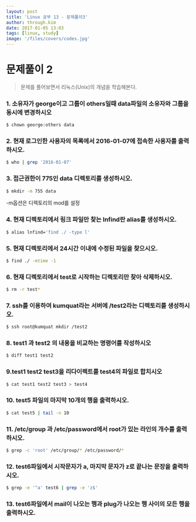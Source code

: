 ```yaml
---
layout: post
title: 'Linux 공부 13 - 문제풀이3'
author: through.kim
date: 2017-01-05 13:03
tags: [linux, study]
image: '/files/covers/codes.jpg'
---
```


# 문제풀이 2
> 문제를 풀어보면서 리눅스(Unix)의 개념을 학습해본다.

### 1. 소유자가 george이고 그룹이 others일때 data파일의 소유자와 그룹을 동시에 변경하시오  

```bash
$ chown george:others data
```

### 2. 현재 로그인한 사용자의 목록에서 2016-01-07에 접속한 사용자를 출력하시오.  

```bash
$ who | grep '2016-01-07'
```

### 3. 접근권한이 775인 data 디렉토리를 생성하시오.  

```bash
$ mkdir -m 755 data
```

-m옵션은 디렉토리의 mod를 설정

### 4. 현재 디렉토리에서 링크 파일만 찾는 lnfind란 alias를 생성하시오.  

```bash
$ alias lnfind='find ./ -type l'
```

### 5. 현재 디렉토리에서 24시간 이내에 수정된 파일을 찾으시오.  

```bash
$ find ./ -mtime -1
```

### 6. 현재 디렉토리에서 test로 시작하는 디렉토리만 찾아 삭제하시오.  

```bash
$ rm -r test*
```

### 7. ssh를 이용하여 kumquat라는 서버에 /test2라는 디렉토리를 생성하시오.  

```bash
$ ssh root@kumquat mkdir /test2
```

### 8. test1 과 test2 의 내용을 비교하는 명령어를 작성하시오  

```bash
$ diff test1 test2
```

### 9.test1 test2 test3을 리다이렉트를 test4의 파일로 합치시오  

```bash
$ cat test1 test2 test3 > test4
```

### 10. test5 파일의 마지막 10개의 행을 출력하시오.  

```bash
$ cat test5 | tail -n 10
```

### 11. /etc/group 과 /etc/password에서 root가 있는 라인의 개수를 출력하시오.

```bash
$ grep -c 'root' /etc/group/* /etc/password/*
```

### 12. test6파일에서 시작문자가 a, 마지막 문자가 z로 끝나는 문장을 출력하시오.  

```bash
$ grep -e '^a' test6 | grep -e 'z$'
```

### 13. test6파일에서 mail이 나오는 행과 plug가 나오는 행 사이의 모든 행을 출력하시오.  

```bash

```
